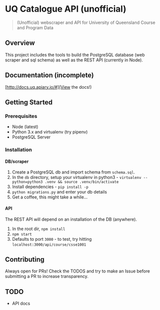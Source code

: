 # UQ Catalogue API (unofficial)
> (Unofficial) webscraper and API for University of Queensland Course and Program Data

## Overview
This project includes the tools to build the PostgreSQL database (web scraper and sql schema) as well as the REST API (currently in Node).

## Documentation (incomplete)

[http://docs.uq.apiary.io/#](View the docs!)

## Getting Started

### Prerequisites
- Node (latest)
- Python 3.x and virtualenv (try pipenv)
- PostgreSQL Server


### Installation

#### DB/scraper
1. Create a PostgreSQL db and import schema from `schema.sql`.
2. In the `db` directory, setup your virtualenv in python3 - `virtualenv --python=python3 .venv && source .venv/bin/activate`
3. Install dependencies - `pip install -p`
4. `python migrations.py` and enter your db details
5. Get a coffee, this might take a while...

#### API
The REST API will depend on an installation of the DB (anywhere).

1. In the root dir, `npm install`
2. `npm start`
3. Defaults to port `3000` - to test, try hitting `localhost:3000/api/course/csse1001`


## Contributing
Always open for PRs! Check the TODOS and try to make an Issue before submitting a PR to increase transparency.

## TODO
- API docs
